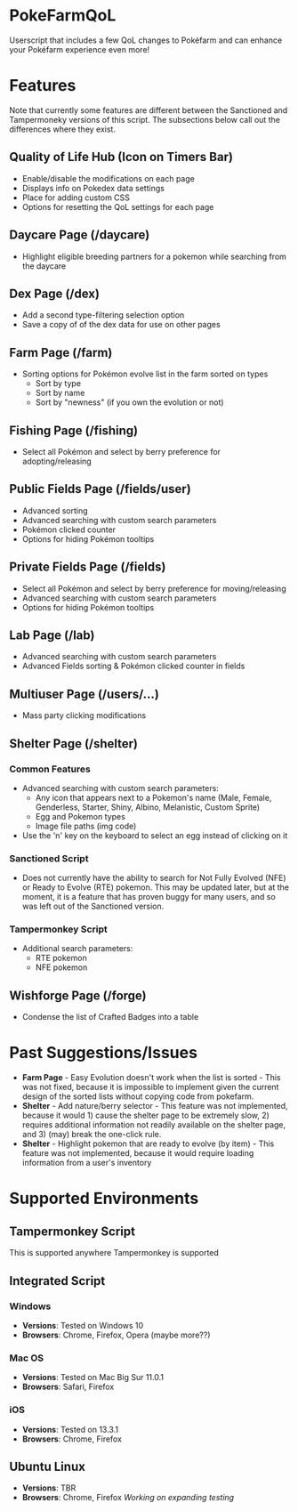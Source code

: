 # PokeFarmQoL
Userscript that includes a few QoL changes to Pokéfarm and can enhance your Pokéfarm experience even more!

# Features
Note that currently some features are different between the Sanctioned and Tampermoneky versions of this script. The subsections below call out the differences where they exist.
## Quality of Life Hub (Icon on Timers Bar)
- Enable/disable the modifications on each page
- Displays info on Pokedex data settings
- Place for adding custom CSS
- Options for resetting the QoL settings for each page
## Daycare Page (/daycare)
- Highlight eligible breeding partners for a pokemon while searching from the daycare
## Dex Page (/dex)
- Add a second type-filtering selection option
- Save a copy of of the dex data for use on other pages
## Farm Page (/farm)
- Sorting options for Pokémon evolve list in the farm sorted on types
  - Sort by type
  - Sort by name
  - Sort by "newness" (if you own the evolution or not)
## Fishing Page (/fishing)
- Select all Pokémon and select by berry preference for adopting/releasing
## Public Fields Page (/fields/user)
- Advanced sorting
- Advanced searching with custom search parameters
- Pokémon clicked counter
- Options for hiding Pokémon tooltips
## Private Fields Page (/fields)
- Select all Pokémon and select by berry preference for moving/releasing
- Advanced searching with custom search parameters
- Options for hiding Pokémon tooltips
## Lab Page (/lab)
- Advanced searching with custom search parameters
- Advanced Fields sorting & Pokémon clicked counter in fields
## Multiuser Page (/users/...)
- Mass party clicking modifications
## Shelter Page (/shelter)
### Common Features
- Advanced searching with custom search parameters:
  - Any icon that appears next to a Pokemon's name (Male, Female, Genderless, Starter, Shiny, Albino, Melanistic, Custom Sprite)
  - Egg and Pokemon types
  - Image file paths (img code)
- Use the 'n' key on the keyboard to select an egg instead of clicking on it
### Sanctioned Script
- Does not currently have the ability to search for Not Fully Evolved (NFE) or Ready to Evolve (RTE) pokemon. This may be updated later, but at the moment, it is a feature that has proven buggy for many users, and so was left out of the Sanctioned version.
### Tampermonkey Script
- Additional search parameters:
  - RTE pokemon
  - NFE pokemon
## Wishforge Page (/forge)
- Condense the list of Crafted Badges into a table

# Past Suggestions/Issues
- **Farm Page** - Easy Evolution doesn't work when the list is sorted - This was not fixed, because it is impossible to implement given the current design of the sorted lists without copying code from pokefarm.
- **Shelter** - Add nature/berry selector - This feature was not implemented, because it would 1) cause the shelter page to be extremely slow, 2) requires additional information not readily available on the shelter page, and 3) (may) break the one-click rule.
- **Shelter** - Highlight pokemon that are ready to evolve (by item) - This feature was not implemented, because it would require loading information from a user's inventory

# Supported Environments
## Tampermonkey Script
This is supported anywhere Tampermonkey is supported
## Integrated Script
### Windows
- **Versions**: Tested on Windows 10 
- **Browsers**: Chrome, Firefox, Opera (maybe more??)
### Mac OS
- **Versions**: Tested on Mac Big Sur 11.0.1
- **Browsers**: Safari, Firefox
### iOS
- **Versions**: Tested on 13.3.1
- **Browsers**: Chrome, Firefox
## Ubuntu Linux
- **Versions**: TBR
- **Browsers**: Chrome, Firefox
_Working on expanding testing_
